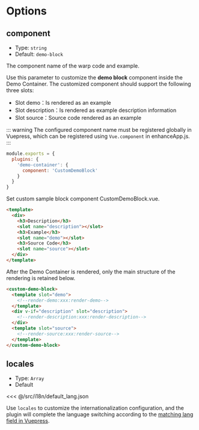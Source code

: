 # Options

## component

- Type: `string`
- Default: `demo-block`

The component name of the warp code and example.

Use this parameter to customize the **demo block** component inside the Demo Container. The customized component should support the following three slots:

- Slot demo：Is rendered as an example
- Slot description：Is rendered as example description information
- Slot source：Source code rendered as an example

::: warning
The configured component name must be registered globally in Vuepress, which can be registered using `Vue.component` in enhanceApp.js.
:::

```js
module.exports = {
  plugins: {
    'demo-container': {
      component: 'CustomDemoBlock'
    }
  }
}
```

Set custom sample block component CustomDemoBlock.vue.

```html
<template>
  <div>
    <h3>Description</h3>
    <slot name="description"></slot>
    <h3>Example</h3>
    <slot name="demo"></slot>
    <h3>Source Code</h3>
    <slot name="source"></slot>
  </div>
</template>
```

After the Demo Container is rendered, only the main structure of the rendering is retained below.

```html
<custom-demo-block>
  <template slot="demo">
    <!--render-demo:xxx:render-demo-->
  </template>
  <div v-if="description" slot="description">
    <!--render-description:xxx:render-description-->
  </div>
  <template slot="source">
    <!--render-source:xxx:render-source-->
  </template>
</custom-demo-block>
```

## locales

- Type: `Array`
- Default

<<< @/src/i18n/default_lang.json

Use `locales` to customize the internationalization configuration, and the plugin will complete the language switching according to the [matching lang field in Vuepress](https://vuepress.vuejs.org/guide/i18n.html).